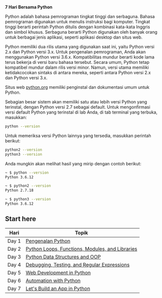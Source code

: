 **7 Hari Bersama Python**

Python adalah bahasa pemrograman tingkat tinggi dan serbaguna. Bahasa pemrograman digunakan untuk menulis instruksi bagi komputer. Tingkat tinggi berarti perintah Python ditulis dengan kombinasi kata-kata Inggris dan simbol khusus. Serbaguna berarti Python digunakan oleh banyak orang untuk berbagai jenis aplikasi, seperti aplikasi desktop dan situs web.

Python memiliki dua rilis utama yang digunakan saat ini, yaitu Python versi 2.x dan Python versi 3.x. Untuk pengenalan pemrograman, Anda akan menggunakan Python versi 3.6.x. Kompatibilitas mundur berarti kode lama terus bekerja di versi baru bahasa tersebut. Secara umum, Python tetap kompatibel mundur dalam rilis versi minor. Namun, versi utama memiliki ketidakcocokan sintaks di antara mereka, seperti antara Python versi 2.x dan Python versi 3.x.

Situs web [python.org](https://www.python.org) memiliki penginstal dan dokumentasi umum untuk Python.

Sebagian besar sistem akan memiliki satu atau lebih versi Python yang terinstal, dengan Python versi 2.7 sebagai default.
Untuk mengonfirmasi versi default Python yang terinstal di lab Anda, di tab terminal yang terbuka, masukkan:

```sh
python --version
```
Untuk memeriksa versi Python lainnya yang tersedia, masukkan perintah berikut:
```sh
python2 --version
python3 --version
```
Anda mungkin akan melihat hasil yang mirip dengan contoh berikut:
```sh
~ $ python --version
Python 3.6.12

~ $ python2 --version
Python 2.7.18

~ $ python3 --version
Python 3.6.12
```
## Start here

| Hari      | Topik |
| ----------- | ----------- |
| Day 1   | [Pengenalan Python](hari/hari1.md)       |
| Day 2   | [Python Loops, Functions, Modules, and Libraries](hari/hari2.md)        |
| Day 3   | [Python Data Structures and OOP](hari/hari3.md)       |
| Day 4   | [Debugging, Testing, and Regular Expressions](hari/hari4.md)        |
| Day 5   | [Web Development in Python](hari/hari5.md)       |
| Day 6   | [Automation with Python](hari/hari6.md)        |
| Day 7   | [Let's Build an App in Python](hari/hari7.md)        |
